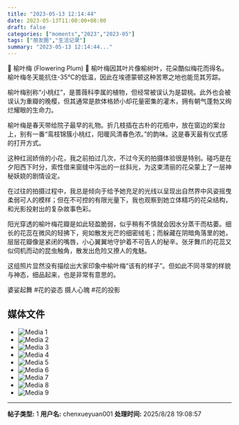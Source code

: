 ```yaml
---
title: "2023-05-13 12:14:44"
date: 2023-05-13T11:00:00+08:00
draft: false
categories: ["moments","2023","2023-05"]
tags: ["朋友圈","生活记录"]
summary: "2023-05-13 12:14:44..."
---
```


🩷 榆叶梅 (Flowering Plum) 🩷
​
​榆叶梅因其叶片像榆树叶，花朵酷似梅花而得名。榆叶梅冬天能抗住-35°C的低温，因此在埃德蒙顿这种苦寒之地也能觅其芳踪。​

榆叶梅别称“小桃红”，是蔷薇科李属的植物，但经常被误认为是碧桃。此外也会被误认为重瓣的晚樱，但其通常是款体格娇小却花量密集的灌木，拥有朝气蓬勃又绚烂耀眼的生命力。

榆叶梅是春天带给院子最早的礼物。折几枝插在古朴的花瓶中，放在窗边的案台上，别有一番“鸾枝锦簇小桃红，阳暖风清春色浓。”的韵味。这是春天最有仪式感的打开方式。

这种红润娇俏的小花，我之前拍过几次，不过今天的拍摄体验很是特别。碰巧是在夕阳西下时分，索性借来窗缝中泻出的一丝斜光，为这束清丽的花朵蒙上了一层神秘妖娆的剧情设定。

在过往的拍摄过程中，我总是倾向于给予她充足的光线以呈现出自然界中风姿摇曳柔弱可人的模样；但在不可控的有限光量下，我也观察到她立体精巧的花朵结构，和光影投射出的复杂故事色彩。

阳光穿透的榆叶梅花瓣是如此轻盈脆弱，似乎稍有不慎就会因水分蒸干而枯萎。细长的花蕊在微风的轻拂下，宛如散发光芒的细密绒毛；而躲藏在阴暗角落里的她，层层花瓣像是紧闭的嘴唇，小心翼翼地守护着不可告人的秘辛。张牙舞爪的花蕊又似伺机而动的昆虫触角，散发出危险又撩人的鬼魅。

这组照片显然没有描绘出大家印象中榆叶梅“该有的样子”。但如此不同寻常的样貌与神态，细品起来，也是非常有意思的。

婆娑起舞 #花的姿态
摄人心魄 #花的投影

## 媒体文件

- ![Media 1](/Moments/photos/2023-05-13/202305131214440.jpg)
- ![Media 2](/Moments/photos/2023-05-13/202305131214441.jpg)
- ![Media 3](/Moments/photos/2023-05-13/202305131214442.jpg)
- ![Media 4](/Moments/photos/2023-05-13/202305131214443.jpg)
- ![Media 5](/Moments/photos/2023-05-13/202305131214444.jpg)
- ![Media 6](/Moments/photos/2023-05-13/202305131214445.jpg)
- ![Media 7](/Moments/photos/2023-05-13/202305131214446.jpg)
- ![Media 8](/Moments/photos/2023-05-13/202305131214447.jpg)
- ![Media 9](/Moments/photos/2023-05-13/202305131214448.jpg)

---

**帖子类型:** 1
**用户名:** chenxueyuan001
**处理时间:** 2025/8/28 19:08:57